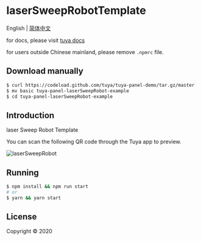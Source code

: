 # laserSweepRobotTemplate

English | [简体中文](./README-zh_CN.md)

for docs, please visit [tuya docs](https://docs.tuya.com)

for users outside Chinese mainland, please remove `.npmrc` file.

## Download manually

```bash
$ curl https://codeload.github.com/tuya/tuya-panel-demo/tar.gz/master | tar -xz --strip=2 tuya-panel-demo-master/examples/laserSweepRobot
$ mv basic tuya-panel-laserSweepRobot-example
$ cd tuya-panel-laserSweepRobot-example
```

## Introduction

laser Sweep Robot Template

You can scan the following QR code through the Tuya app to preview.

![laserSweepRobot](https://images.tuyacn.com/rms-static/1ea917f0-7d61-11eb-b60c-35c3dc2e2583-1614914164463.png?tyName=laserSweepRobot.png
)

## Running

```bash
$ npm install && npm run start
# or
$ yarn && yarn start
```

## License

Copyright © 2020
